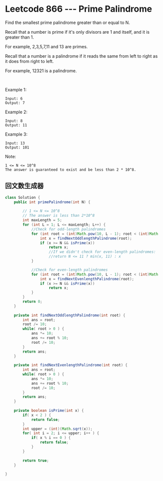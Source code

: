 # Leetcode 866 --- Prime Palindrome

Find the smallest prime palindrome greater than or equal to N.

Recall that a number is prime if it's only divisors are 1 and itself, and it is greater than 1. 

For example, 2,3,5,7,11 and 13 are primes.

Recall that a number is a palindrome if it reads the same from left to right as it does from right to left. 

For example, 12321 is a palindrome.

 

Example 1:
```
Input: 6
Output: 7
```
Example 2:
```
Input: 8
Output: 11
```
Example 3:
```
Input: 13
Output: 101
```

Note:
```
1 <= N <= 10^8
The answer is guaranteed to exist and be less than 2 * 10^8.
```

## 回文数生成器
```java
class Solution {
    public int primePalindrome(int N) {
        
        // 1 <= N <= 10^8
        // The answer is less than 2*10^8
        int maxLength = 5;
        for (int L = 1; L <= maxLength; L++) {
            //Check for odd-length palindromes
            for (int root = (int)Math.pow(10, L - 1); root < (int)Math.pow(10, L); ++root) {
                int x = findNextOddlengthPalindrome(root);
                if (x >= N && isPrime(x))
                    return x;
                    //If we didn't check for even-length palindromes:
                    //return N <= 11 ? min(x, 11) : x
            }

            //Check for even-length palindromes
            for (int root = (int)Math.pow(10, L - 1); root < (int)Math.pow(10, L); ++root) {
                int x = findNextEvenlengthPalindrome(root);
                if (x >= N && isPrime(x))
                    return x;
            }
        }
        return 0;
    }
    
    private int findNextOddlengthPalindrome(int root) {
        int ans = root;
        root /= 10;
        while( root > 0 ) {
            ans *= 10;
            ans += root % 10;
            root /= 10;
        }
        return ans;
    }
    
    private int findNextEvenlengthPalindrome(int root) {
        int ans = root;
        while( root > 0 ) {
            ans *= 10;
            ans += root % 10;
            root /= 10;
        }
        return ans;
    }
    
    private boolean isPrime(int x) {
        if( x < 2 ) {
            return false;
        }
        int upper = (int)(Math.sqrt(x));
        for( int i = 2; i <= upper; i++ ) {
            if( x % i == 0 ) {
                return false;
            }
        }
        
        return true;
    }
    
}
```
